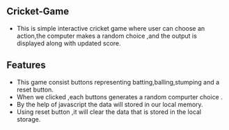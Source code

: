 ##  Cricket-Game <br>
  - This is simple interactive cricket game where user can
    choose an action,the computer makes a random choice ,and
    the output is displayed along with updated score.
## Features <br>
  - This game consist buttons representing batting,balling,stumping and a reset button.
  - When we clicked ,each buttons generates a random compurter choice .
  - By the help of javascript the data will stored in our local memory.
  - Using reset button ,it will clear the data that is stored in the local storage.
